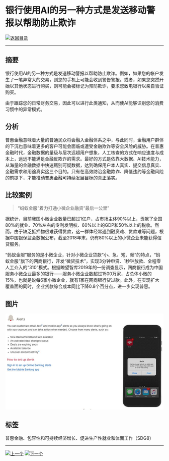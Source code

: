 # 银行使用AI的另一种方式是发送移动警报以帮助防止欺诈

[![返回目录](http://img.shields.io/badge/点击-返回目录-875A7B.svg?style=flat&colorA=8F8F8F)](/)

----------

## 摘要

银行使用AI的另一种方式是发送移动警报以帮助防止欺诈。例如，如果您的帐户发生了一笔异常大的交易，则您的手机上可能会收到警告警报。或者，如果您突然开始以其他状态进行购买，则可能会被标记为预防欺诈，要求您致电银行以亲自验证购买。

由于跟踪您的日常财务交易，因此可以进行此类通知，从而使AI能够识别您的消费习惯中的异常模式。

## 分析

普惠金融意味着大量的普通民众将会融入金融体系之中，与此同时，金融用户群体的下沉也意味着更多的客户可能会面临或遭受金融欺诈等安全风险的威胁。在普惠金融时代，金融数据的量级与层次远超用户想象，人工核查的方式在响应速度与成本上，远远不能满足金融反欺诈的需求。最好的方式是依靠大数据、AI技术能力，从海量的金融数据中快速甄别可疑数据，达到确保用户本人真实、提交信息真实、金融需求和用途真实这三个目的。只有在高效防治金融欺诈、降低违约等金融风险的前提下，才能推动普惠金融可持续发展目标的真正落实。

## 比较案例

> “蚂蚁金服”着力打通小微企业融资“最后一公里”

据统计，目前我国小微企业数量已超过1亿户，占市场主体90%以上，贡献了全国80%的就业、70%左右的专利发明权、60%以上的GDP和50%以上的税收。然而，由于缺乏抵押物很难获得贷款，这一群体经常遇到融资难、贷款难等问题，根据中国银保监会数据公布，截至2018年末，仍有80%以上的小微企业未能获得信贷服务。

“蚂蚁金服”服务的是小微企业，针对小微企业贷款“小、急、短、频”的特点，“蚂蚁金服”旗下的网商银行，开发“微贷技术”，实现3分钟申贷、1秒钟放款、全程零人工介入的“310”模式。根据瞭望智库2019年的一份调查显示，网商银行成为中国服务小微企业最多的银行——服务小微企业数超过1500万家，占总体小微的15%，也就是说每6家小微企业，就有1家在网商银行贷过款。此外，在实现扩大覆盖面的同时，企业贷款综合成本同比下降0.8个百分点，进一步实现普惠。


## 图片

![图片](8.3.1.jpg)


## 标签

普惠金融、包容性和可持续经济增长、促进生产性就业和体面工作（SDG8）


----------

 [![上一个](http://img.shields.io/badge/查看-上一个-875A7B.svg?style=flat&colorA=8F8F8F)](https://doc.shanghaiopen.org.cn/case/8/2.html)
 [![下一个](http://img.shields.io/badge/查看-下一个-875A7B.svg?style=flat&colorA=8F8F8F)](https://doc.shanghaiopen.org.cn/case/8/4.html)
 
 
